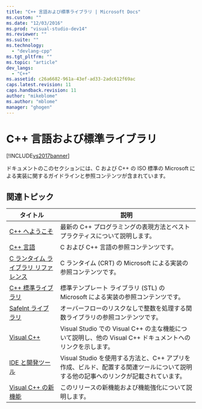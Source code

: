 ```yaml
---
title: "C++ 言語および標準ライブラリ | Microsoft Docs"
ms.custom: ""
ms.date: "12/03/2016"
ms.prod: "visual-studio-dev14"
ms.reviewer: ""
ms.suite: ""
ms.technology: 
  - "devlang-cpp"
ms.tgt_pltfrm: ""
ms.topic: "article"
dev_langs: 
  - "C++"
ms.assetid: c26a6682-961a-43ef-ad33-2adc612f69ac
caps.latest.revision: 11
caps.handback.revision: 11
author: "mikeblome"
ms.author: "mblome"
manager: "ghogen"
---
```

# C++ 言語および標準ライブラリ
[!INCLUDE[vs2017banner](../assembler/inline/includes/vs2017banner.md)]

ドキュメントのこのセクションには、C および C\+\+ の ISO 標準の Microsoft による実装に関するガイドラインと参照コンテンツが含まれています。  
  
## 関連トピック  
  
|タイトル|説明|  
|----------|--------|  
|[C\+\+ へようこそ](../Topic/Welcome%20Back%20to%20C++%20\(Modern%20C++\).md)|最新の C\+\+ プログラミングの表現方法とベスト プラクティスについて説明します。|  
|[C\+\+ 言語](../misc/c-cpp-languages.md)|C および C\+\+ 言語の参照コンテンツです。|  
|[C ランタイム ライブラリ リファレンス](../c-runtime-library/c-run-time-library-reference.md)|C ランタイム \(CRT\) の Microsoft による実装の参照コンテンツです。|  
|[C\+\+ 標準ライブラリ](../standard-library/cpp-standard-library-reference.md)|標準テンプレート ライブラリ \(STL\) の Microsoft による実装の参照コンテンツです。|  
|[SafeInt ライブラリ](../windows/safeint-library.md)|オーバーフローのリスクなしで整数を処理する関数ライブラリの参照コンテンツです。|  
|[Visual C\+\+](../top/visual-cpp-in-visual-studio-2015.md)|Visual Studio での Visual C\+\+ の主な機能について説明し、他の Visual C\+\+ ドキュメントへのリンクを示します。|  
|[IDE と開発ツール](../Topic/IDE%20and%20Tools%20for%20Visual%20C++%20Development.md)|Visual Studio を使用する方法と、C\+\+ アプリを作成、ビルド、配置する関連ツールについて説明する他の記事へのリンクが記載されています。|  
|[Visual C\+\+ の新機能](../top/what-s-new-for-visual-cpp-in-visual-studio-2015.md)|このリリースの新機能および機能強化について説明します。|